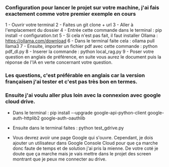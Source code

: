 
### Configuration pour lancer le projet sur votre machine, j'ai fais exactement comme votre premier exemple en cours

1 - Ouvrir votre terminal 
2 - Faites un git clone + url 
3 - Aller à l'emplacement du dossier
4 - Entrée cette commande dans le terminal : pip install -r configuration.txt
5 - Si cela n'est pas fait, il faut installer Ollama : https://ollama.com/download 
6 - Dans le terminal faite cela : ollama pull llama3 
7 - Ensuite, importer un fichier pdf avec cette commande : python pdf_dl.py
8 - Inserer la commande : python local_rag.py 
9 - Poser votre question en anglais de préférence, en suite vous aurez le document puis la réponse de l'IA en verte concernant votre question. 

### Les questions, c'est préférable en anglais car la version françaisen j'ai tester et c'est pas très bon en termes. 

### Ensuite j'ai voulu aller plus loin avec la connexion avec google cloud drive. 

- Dans le terminal : pip install --upgrade google-api-python-client google-auth-httplib2 google-auth-oauthlib

- Ensuite dans le terminal faites : python test_gdrive.py 

- Vous devrez avoir une page Google qui s'ouvre. Cependant, je dois ajouter un utilisateur dans Google Console Cloud pour que ça marche donc faute de temps et de solution j'ai pris la mienne. De votre coté je doute que ça marche mais je vais mettre dans le projet des screen montrant que je peux me connecter au drive. 